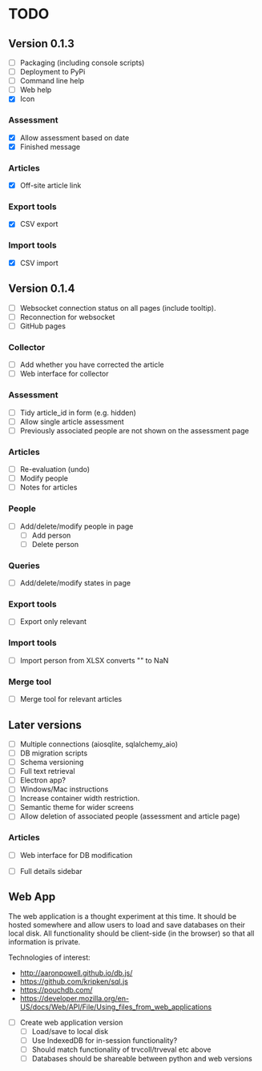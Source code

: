# TODO

## Version 0.1.3

- [ ] Packaging (including console scripts)
- [ ] Deployment to PyPi
- [ ] Command line help
- [ ] Web help
- [x] Icon

### Assessment

- [x] Allow assessment based on date
- [x] Finished message

### Articles

- [x] Off-site article link

### Export tools

- [x] CSV export

### Import tools

- [x] CSV import



## Version 0.1.4

- [ ] Websocket connection status on all pages (include tooltip).
- [ ] Reconnection for websocket
- [ ] GitHub pages

### Collector

- [ ] Add whether you have corrected the article
- [ ] Web interface for collector

### Assessment

- [ ] Tidy article_id in form (e.g. hidden)
- [ ] Allow single article assessment
- [ ] Previously associated people are not shown on the assessment page

### Articles

- [ ] Re-evaluation (undo)
- [ ] Modify people
- [ ] Notes for articles

### People

- [ ] Add/delete/modify people in page
  - [ ] Add person
  - [ ] Delete person

### Queries

- [ ] Add/delete/modify states in page

### Export tools

- [ ] Export only relevant

### Import tools

- [ ] Import person from XLSX converts "" to NaN

### Merge tool

- [ ] Merge tool for relevant articles




## Later versions

- [ ] Multiple connections (aiosqlite, sqlalchemy_aio)
- [ ] DB migration scripts
- [ ] Schema versioning
- [ ] Full text retrieval
- [ ] Electron app?
- [ ] Windows/Mac instructions
- [ ] Increase container width restriction.
- [ ] Semantic theme for wider screens
- [ ] Allow deletion of associated people (assessment and article page)

### Articles

- [ ] Web interface for DB modification
- [ ] Full details sidebar


## Web App

The web application is a thought experiment at this time. It should be hosted
somewhere and allow users to load and save databases on their local disk. All
functionality should be client-side (in the browser) so that all information is
private.

Technologies of interest:

- http://aaronpowell.github.io/db.js/
- https://github.com/kripken/sql.js
- https://pouchdb.com/
- https://developer.mozilla.org/en-US/docs/Web/API/File/Using_files_from_web_applications

- [ ] Create web application version
  - [ ] Load/save to local disk
  - [ ] Use IndexedDB for in-session functionality?
  - [ ] Should match functionality of trvcoll/trveval etc above
  - [ ] Databases should be shareable between python and web versions
